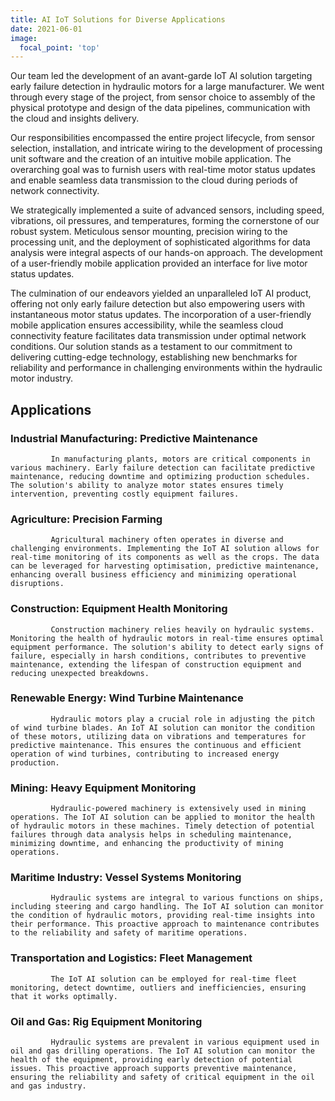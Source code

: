 ```yaml
---
title: AI IoT Solutions for Diverse Applications
date: 2021-06-01
image:
  focal_point: 'top'
---
```


Our team led the development of an avant-garde IoT AI solution targeting early failure detection in hydraulic motors for a large manufacturer. We went through every stage of the project, from sensor choice to assembly of the physical prototype and design of the data pipelines, communication with the cloud and insights delivery. 

<!--more-->

Our responsibilities encompassed the entire project lifecycle, from sensor selection, installation, and intricate wiring to the development of processing unit software and the creation of an intuitive mobile application. The overarching goal was to furnish users with real-time motor status updates and enable seamless data transmission to the cloud during periods of network connectivity.

We strategically implemented a suite of advanced sensors, including speed, vibrations, oil pressures, and temperatures, forming the cornerstone of our robust system. Meticulous sensor mounting, precision wiring to the processing unit, and the deployment of sophisticated algorithms for data analysis were integral aspects of our hands-on approach. The development of a user-friendly mobile application provided an interface for live motor status updates.

The culmination of our endeavors yielded an unparalleled IoT AI product, offering not only early failure detection but also empowering users with instantaneous motor status updates. The incorporation of a user-friendly mobile application ensures accessibility, while the seamless cloud connectivity feature facilitates data transmission under optimal network conditions. Our solution stands as a testament to our commitment to delivering cutting-edge technology, establishing new benchmarks for reliability and performance in challenging environments within the hydraulic motor industry.

<h2>Applications</h2>

<h3>Industrial Manufacturing: Predictive Maintenance</h3>
        
             In manufacturing plants, motors are critical components in various machinery. Early failure detection can facilitate predictive maintenance, reducing downtime and optimizing production schedules. The solution's ability to analyze motor states ensures timely intervention, preventing costly equipment failures.

<h3>Agriculture: Precision Farming</h3>

             Agricultural machinery often operates in diverse and challenging environments. Implementing the IoT AI solution allows for real-time monitoring of its components as well as the crops. The data can be leveraged for harvesting optimisation, predictive maintenance, enhancing overall business efficiency and minimizing operational disruptions.

<h3>Construction: Equipment Health Monitoring</h3>
        
             Construction machinery relies heavily on hydraulic systems. Monitoring the health of hydraulic motors in real-time ensures optimal equipment performance. The solution's ability to detect early signs of failure, especially in harsh conditions, contributes to preventive maintenance, extending the lifespan of construction equipment and reducing unexpected breakdowns.

<h3>Renewable Energy: Wind Turbine Maintenance</h3>
  
             Hydraulic motors play a crucial role in adjusting the pitch of wind turbine blades. An IoT AI solution can monitor the condition of these motors, utilizing data on vibrations and temperatures for predictive maintenance. This ensures the continuous and efficient operation of wind turbines, contributing to increased energy production.

<h3>Mining: Heavy Equipment Monitoring</h3>
        
             Hydraulic-powered machinery is extensively used in mining operations. The IoT AI solution can be applied to monitor the health of hydraulic motors in these machines. Timely detection of potential failures through data analysis helps in scheduling maintenance, minimizing downtime, and enhancing the productivity of mining operations.

<h3>Maritime Industry: Vessel Systems Monitoring</h3>
        
             Hydraulic systems are integral to various functions on ships, including steering and cargo handling. The IoT AI solution can monitor the condition of hydraulic motors, providing real-time insights into their performance. This proactive approach to maintenance contributes to the reliability and safety of maritime operations.

<h3>Transportation and Logistics: Fleet Management</h3>
      
             The IoT AI solution can be employed for real-time fleet monitoring, detect downtime, outliers and inefficiencies, ensuring that it works optimally.

<h3>Oil and Gas: Rig Equipment Monitoring</h3>
        
             Hydraulic systems are prevalent in various equipment used in oil and gas drilling operations. The IoT AI solution can monitor the health of the equipment, providing early detection of potential issues. This proactive approach supports preventive maintenance, ensuring the reliability and safety of critical equipment in the oil and gas industry.
